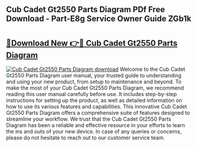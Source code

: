 ## Cub Cadet Gt2550 Parts Diagram PDf Free Download - Part-E8g Service Owner Guide ZGb1k

# <h2><a href="http://dfit2r.blite.top/?on=Cub+Cadet+Gt2550+Parts+Diagram">🔗Download New 👉🔴 Cub Cadet Gt2550 Parts Diagram</a></h2>

[![Cub Cadet Gt2550 Parts Diagram download](https://i.imgur.com/lujVjoI.png)](http://dfit2r.blite.top/?on=Cub+Cadet+Gt2550+Parts+Diagram)
Welcome to the Cub Cadet Gt2550 Parts Diagram user manual, your trusted guide to understanding and using your new product, from setup to maintenance and beyond. To make the most of your Cub Cadet Gt2550 Parts Diagram, we recommend reading this user manual carefully before use. It includes step-by-step instructions for setting up the product, as well as detailed information on how to use its various features and capabilities. This innovative Cub Cadet Gt2550 Parts Diagram offers a comprehensive suite of features designed to streamline your workflow. We trust that the Cub Cadet Gt2550 Parts Diagram has been a reliable and effective resource in your efforts to learn the ins and outs of your new device. In case of any queries or concerns, please do not hesitate to reach out to our customer service team.
